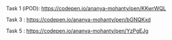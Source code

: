 Task 1 (iPOD): https://codepen.io/ananya-mohanty/pen/KKwrWQL


Task 3 : https://codepen.io/ananya-mohanty/pen/bGNQKxd

Task 5 : https://codepen.io/ananya-mohanty/pen/YzPgEJg
